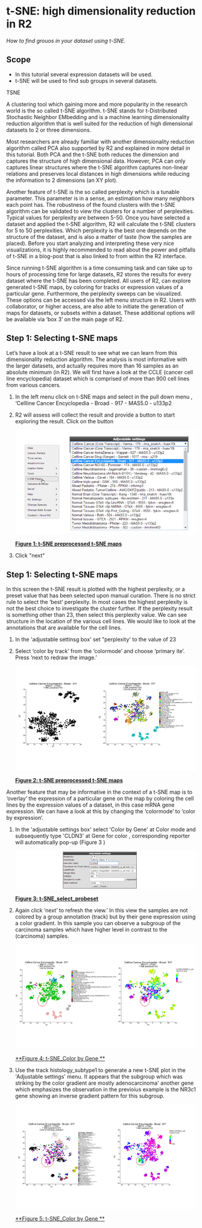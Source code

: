 
<a id="tSNE_dimensionality_reduction"></a>

t-SNE: high dimensionality reduction in R2
========================================


*How to find grouos in your dataset using t-SNE.*


Scope
-----

-  In this tutorial several expression datasets will be used.
-  t-SNE will be used to find sub groups in several datasets.



TSNE 

A clustering tool which gaining more and more popularity in the research world is the so called t-SNE algorithm.  t-SNE stands for t-Distributed Stochastic Neighbor EMbedding and is  a machine learning dimensionality reduction algorithm that is well suited for the reduction of high dimensional datasets to 2 or three dimensions. 

Most researchers are already familiar with another dimensionality reduction algorithm  called PCA also supported by R2 and explained  in more detail in this tutorial. Both PCA and the t-SNE both reduces the dimension and captures the structure of high dimensional data. However,  PCA can only captures linear structures where the t-SNE algorithm captures non-linear relations and preserves local distances in high dimensions while reducing the information to 2 dimensions (an XY plot).

Another feature of  t-SNE is the so called perplexity which is a tunable parameter. This parameter is in a sense,  an estimation how many neighbors each point has. The robustness of the found clusters with the t-SNE algorithm can be validated to view the clusters for a number of perplexities. Typical values for perplexity are between 5-50. Once you have selected a dataset and applied the t-SNE algorithm, R2 will calculate the t-SNE clusters for 5 to 50 perplexities. Which perplexity is the best one depends on the structure of the dataset, and is also a matter of taste (how the samples are placed). Before you start analyzing and interpreting these very nice visualizations, it is highly recommended to read about the power and pitfalls of t-SNE in a blog-post that is also linked to from within the R2 interface.

Since running t-SNE  algorithm is  a time consuming task and can take up to hours of processing time for large datasets, R2 stores the results for every dataset where the t-SNE has been completed. All users of R2, can explore generated t-SNE maps, by coloring for tracks or expression values of a particular gene. Furthermore, the perplexity sweeps can be visualized. These options can be accessed via the left menu structure in R2. Users with collaborator, or higher access, are also able to initiate the generation of maps for datasets, or subsets within a dataset. These additional options will be available via ‘box 3’ on the main page of R2.

Step 1: Selecting t-SNE maps
----------------------------

Let’s have a look at a t-SNE result to see what we can learn from this dimensionality reduction algorithm. The analysis is most informative with the larger datasets, and actually requires more than 16 samples as an absolute minimum (in R2). We will first have a look at the CCLE (cancer cell line encyclopedia) dataset which is comprised of more than 900 cell lines from various cancers.

1.  In the left menu click on t-SNE maps and select in the pull down menu , ‘Cellline Cancer Encyclopedia - Broad - 917 - MAS5.0 - u133p2
2. R2 will assess will collect the result and provide a button to start exploring the result. Click on the button

	![Figure    1: t-SNE preprocessed t-SNE maps](_static/images/Tsne_select_preprocessed.png "Figure 1:Selecting t-SNE maps")
  
	[**Figure    1: t-SNE preprocessed t-SNE maps**](_static/images/Tsne_select_preprocessed)
	
4.  Click "next"


Step 1: Selecting t-SNE maps
----------------------------

In this screen the t-SNE result is plotted with the highest perplexity, or a preset value that has been selected upon manual curation. There is no strict rule to select the ‘best’ perplexity. In most cases the highest perplexity is not the best choice to investigate the cluster further.  If the perplexity result is something other than 23, then select this perplexity value. We can see structure in the location of the various cell lines. We would like to look at the annotations that are available for the cell lines. 


1. In the 'adjustable settinsg box' set "perplexity' to the value of 23
2. Select ‘color by track’ from the ‘colormode’ and choose ‘primary ite’. Press ‘next to redraw the image.’

	![Figure    2: t-SNE preprocessed t-SNE maps](_static/images/Tsne_cellbroad_primsite.png "Figure 2:Coloring by Track")
  
	[**Figure 2: t-SNE preprocessed t-SNE maps**](_static/images/Tsne_cellbroad_primsite.png)


Another feature that may be informative in the context of a t-SNE map is to ‘overlay’ the expression of a particular gene on the map by coloring the cell lines by the expression values of a dataset, in this case mRNA gene expression. We can have a look at this by changing the ‘colormode’ to ‘color by expression’.

1. In the 'adjustable settings box'  select 'Color by Gene'  at Color mode and subsequently type 'CLDN3' at Gene for color ,  corresponding reporter will automatically pop-up (Figure 3 ) 

	![Figure    3: t-SNE_select_probeset](_static/images/Tsne_select_probeset.png "Figure 3: Select  A probeset")

	[**Figure 3: t-SNE_select_probeset**](_static/images/Tsne_select_probeset.png)

	
2. Again click ‘next’ to refresh the view.’  In this view the samples are not colored by a group annotation (track) but by their gene expression using a color gradient.  In this sample you can observe  a subgroup of the carcinoma samples which have higher level in contrast to the (carcinoma) samples. 

	![Figure    4: t-SNE_Color by Gene ](_static/images/Tsne_cellbroad_colorbygeneCLDN3.png "Figure 4: Select  A probeset")
	
	[**Figure 4: t-SNE_Color by Gene **](_static/images/Tsne_cellbroad_colorbygeneCLDN3.png)

3. Use  the track histology_subtype1 to generate a new t-SNE plot in the 'Adjustable settings' menu.  It appears that the subgroup which was striking by the color gradient are mostly adenocarcinoma' another gene which emphasizes the observation in the previoius example  is the NR3c1 gene showing an inverse gradient pattern for this subgroup.

	![Figure    5: t-SNE_Color by Gene ](_static/images/Tsne_cellbroad_colorbygeneNR3C1.png "Figure 4: Select  A probeset")
	
	[**Figure 5: t-SNE_Color by Gene **](_static/images/Tsne_cellbroad_colorbygeneNR3C1.png)














